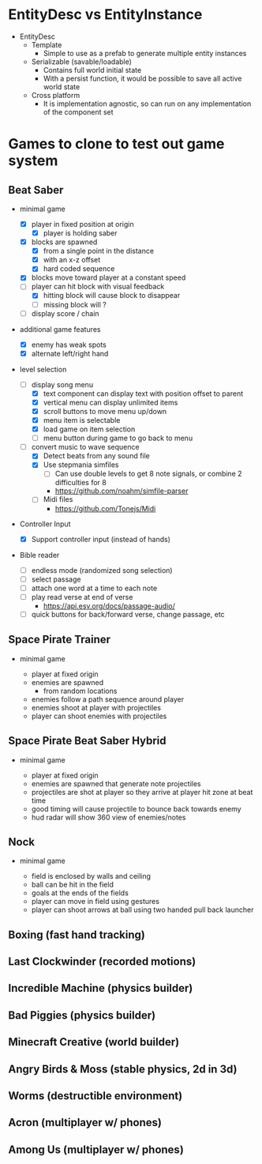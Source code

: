 # EntityDesc vs EntityInstance

- EntityDesc
  - Template
    - Simple to use as a prefab to generate multiple entity instances
  - Serializable (savable/loadable)
    - Contains full world initial state
    - With a persist function, it would be possible to save all active world state
  - Cross platform
    - It is implementation agnostic, so can run on any implementation of the component set

# Games to clone to test out game system

## Beat Saber

- minimal game

  - [x] player in fixed position at origin
    - [x] player is holding saber
  - [x] blocks are spawned
    - [x] from a single point in the distance
    - [x] with an x-z offset
    - [x] hard coded sequence
  - [x] blocks move toward player at a constant speed
  - [ ] player can hit block with visual feedback
    - [x] hitting block will cause block to disappear
    - [ ] missing block will ?
  - [ ] display score / chain

- additional game features

  - [x] enemy has weak spots
  - [x] alternate left/right hand

- level selection

  - [ ] display song menu
    - [x] text component can display text with position offset to parent
    - [x] vertical menu can display unlimited items
    - [x] scroll buttons to move menu up/down
    - [x] menu item is selectable
    - [x] load game on item selection
    - [ ] menu button during game to go back to menu
  - [ ] convert music to wave sequence
    - [x] Detect beats from any sound file
    - [x] Use stepmania simfiles
      - [ ] Can use double levels to get 8 note signals, or combine 2 difficulties for 8
      - https://github.com/noahm/simfile-parser
    - [ ] Midi files
      - https://github.com/Tonejs/Midi

- Controller Input

  - [x] Support controller input (instead of hands)

- Bible reader

  - [ ] endless mode (randomized song selection)
  - [ ] select passage
  - [ ] attach one word at a time to each note
  - [ ] play read verse at end of verse
    - https://api.esv.org/docs/passage-audio/
  - [ ] quick buttons for back/forward verse, change passage, etc

## Space Pirate Trainer

- minimal game

  - player at fixed origin
  - enemies are spawned
    - from random locations
  - enemies follow a path sequence around player
  - enemies shoot at player with projectiles
  - player can shoot enemies with projectiles

## Space Pirate Beat Saber Hybrid

- minimal game

  - player at fixed origin
  - enemies are spawned that generate note projectiles
  - projectiles are shot at player so they arrive at player hit zone at beat time
  - good timing will cause projectile to bounce back towards enemy
  - hud radar will show 360 view of enemies/notes

## Nock

- minimal game

  - field is enclosed by walls and ceiling
  - ball can be hit in the field
  - goals at the ends of the fields
  - player can move in field using gestures
  - player can shoot arrows at ball using two handed pull back launcher

## Boxing (fast hand tracking)

## Last Clockwinder (recorded motions)

## Incredible Machine (physics builder)

## Bad Piggies (physics builder)

## Minecraft Creative (world builder)

## Angry Birds & Moss (stable physics, 2d in 3d)

## Worms (destructible environment)

## Acron (multiplayer w/ phones)

## Among Us (multiplayer w/ phones)
